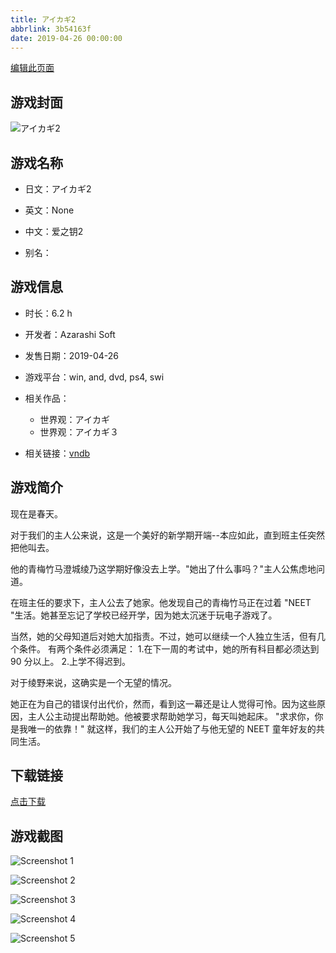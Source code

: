 ```yaml
---
title: アイカギ2
abbrlink: 3b54163f
date: 2019-04-26 00:00:00
---
```

[编辑此页面](https://github.com/ACG-3/ADV3-source/blob/main/source/_posts/%E3%82%A2%E3%82%A4%E3%82%AB%E3%82%AE2.md)

## 游戏封面

![アイカギ2](https://pan.timero.xyz/d/onedrive/img_lib_001/%E3%82%A2%E3%82%A4%E3%82%AB%E3%82%AE2_cover.avif)


## 游戏名称

- 日文：アイカギ2
- 英文：None
- 中文：爱之钥2

- 别名：


## 游戏信息

- 时长：6.2 h
- 开发者：Azarashi Soft
- 发售日期：2019-04-26
- 游戏平台：win, and, dvd, ps4, swi
- 相关作品：
   - 世界观：アイカギ
   - 世界观：アイカギ３

- 相关链接：[vndb](https://vndb.org/v24618)


## 游戏简介

现在是春天。

对于我们的主人公来说，这是一个美好的新学期开端--本应如此，直到班主任突然把他叫去。

他的青梅竹马澄城绫乃这学期好像没去上学。"她出了什么事吗？"主人公焦虑地问道。

在班主任的要求下，主人公去了她家。他发现自己的青梅竹马正在过着 "NEET "生活。她甚至忘记了学校已经开学，因为她太沉迷于玩电子游戏了。

当然，她的父母知道后对她大加指责。不过，她可以继续一个人独立生活，但有几个条件。
有两个条件必须满足：
1.在下一周的考试中，她的所有科目都必须达到 90 分以上。
2.上学不得迟到。

对于绫野来说，这确实是一个无望的情况。

她正在为自己的错误付出代价，然而，看到这一幕还是让人觉得可怜。因为这些原因，主人公主动提出帮助她。他被要求帮助她学习，每天叫她起床。
"求求你，你是我唯一的依靠！"
就这样，我们的主人公开始了与他无望的 NEET 童年好友的共同生活。




## 下载链接

[点击下载](https://pan.timero.xyz/onedrive/adv_lib_001/%E3%82%A2%E3%82%A4%E3%82%AB%E3%82%AE2)


## 游戏截图


![Screenshot 1](https://pan.timero.xyz/d/onedrive/img_lib_001/%E3%82%A2%E3%82%A4%E3%82%AB%E3%82%AE2_Screenshot_1.avif)

![Screenshot 2](https://pan.timero.xyz/d/onedrive/img_lib_001/%E3%82%A2%E3%82%A4%E3%82%AB%E3%82%AE2_Screenshot_2.avif)

![Screenshot 3](https://pan.timero.xyz/d/onedrive/img_lib_001/%E3%82%A2%E3%82%A4%E3%82%AB%E3%82%AE2_Screenshot_3.avif)

![Screenshot 4](https://pan.timero.xyz/d/onedrive/img_lib_001/%E3%82%A2%E3%82%A4%E3%82%AB%E3%82%AE2_Screenshot_4.avif)

![Screenshot 5](https://pan.timero.xyz/d/onedrive/img_lib_001/%E3%82%A2%E3%82%A4%E3%82%AB%E3%82%AE2_Screenshot_5.avif)

